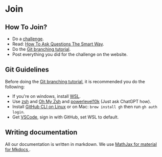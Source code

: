 # Join

## How To Join?

- Do a [challenge](Open-Challenges/index.md).
- Read: [How To Ask Questions The Smart Way](http://www.catb.org/esr/faqs/smart-questions.html).
- Do the [Git branching tutorial](https://learngitbranching.js.org/).
- Post everything you did for the challenge on the website.

## Git Guidelines

Before doing the [Git branching tutorial](https://learngitbranching.js.org/), it is recommended you do the following:

- If you're on windows, install [WSL](https://learn.microsoft.com/en-us/windows/wsl/install).
- Use [zsh](https://opensource.com/article/19/9/getting-started-zsh) and [Oh My Zsh](https://ohmyz.sh/) and [powerlevel10k](https://github.com/romkatv/powerlevel10k) (Just ask ChatGPT how).
- Install [GitHub CLI on Linux](https://github.com/cli/cli/blob/trunk/docs/install_linux.md) or on Mac: ```brew install gh``` then run ```gh auth login```.
- Get [VSCode](https://code.visualstudio.com), sign in with GitHub, set WSL to default.

## Writing documentation

All our documentation is written in markdown. We use [MathJax for material for Mkdocs ](https://squidfunk.github.io/mkdocs-material/reference/math/?h=math#mathjax-docsjavascriptsmathjaxjs).